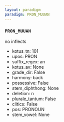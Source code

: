 ```yaml
---
layout: paradigm
paradigm: PRON_MUUAN
---
```

### ` PRON_MUUAN `

no inflects
* kotus_tn: 101
* upos: PRON
* suffix_regex: an
* kotus_av: None
* grade_dir: False
* harmony: back
* possessive: False
* stem_diphthong: None
* deletion: n
* plurale_tantum: False
* clitics: False
* pos: PRONOUN
* stem_vowel: None
